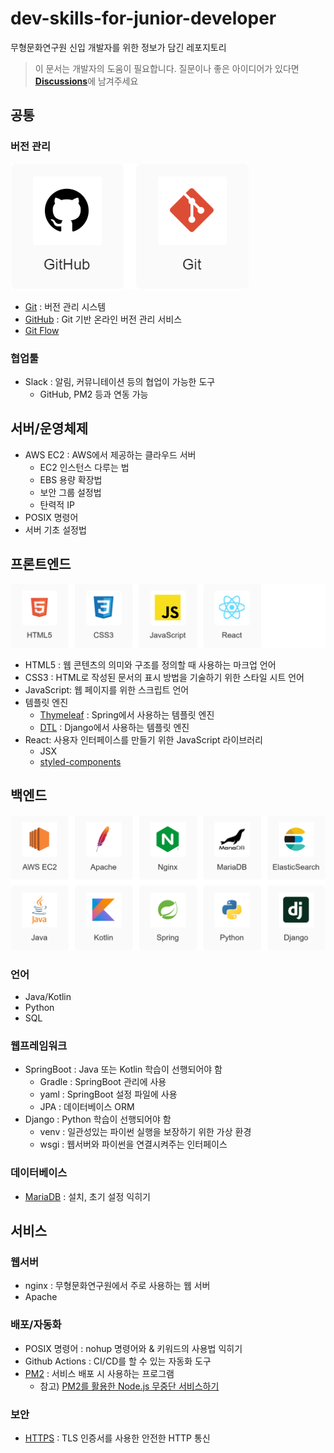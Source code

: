 # dev-skills-for-junior-developer

무형문화연구원 신입 개발자를 위한 정보가 담긴 레포지토리

> 이 문서는 개발자의 도움이 필요합니다. 질문이나 좋은 아이디어가 있다면 [**Discussions**](https://github.com/cics-system-team/dev-skills-for-junior-developer/discussions)에 남겨주세요

## 공통

### 버전 관리

![버전 관리 스택](./assets/version_control.png)

- [Git](/contents/common/version_control.md#git) : 버전 관리 시스템
- [GitHub](/contents/common/version_control.md#github) : Git 기반 온라인 버전 관리 서비스
- [Git Flow](/contents/common/version_control.md#git-flow)

### 협업툴

- Slack : 알림, 커뮤니테이션 등의 협업이 가능한 도구
  - GitHub, PM2 등과 연동 가능

## 서버/운영체제

- AWS EC2 : AWS에서 제공하는 클라우드 서버
  - EC2 인스턴스 다루는 법
  - EBS 용량 확장법
  - 보안 그룹 설정법
  - 탄력적 IP
- POSIX 명령어
- 서버 기초 설정법

## 프론트엔드

![프론트엔드 스택](/assets/frontend.png)

- HTML5 : 웹 콘텐츠의 의미와 구조를 정의할 때 사용하는 마크업 언어
- CSS3 : HTML로 작성된 문서의 표시 방법을 기술하기 위한 스타일 시트 언어
- JavaScript: 웹 페이지를 위한 스크립트 언어
- 템플릿 엔진
  - [Thymeleaf](https://www.thymeleaf.org/) : Spring에서 사용하는 템플릿 엔진
  - [DTL](https://docs.djangoproject.com/en/4.0/topics/templates/) : Django에서 사용하는 템플릿 엔진
- React: 사용자 인터페이스를 만들기 위한 JavaScript 라이브러리
  - JSX
  - [styled-components](https://styled-components.com/)

## 백엔드

![백엔드 스택](/assets/backend.png)

### 언어

- Java/Kotlin
- Python
- SQL

### 웹프레임워크

- SpringBoot : Java 또는 Kotlin 학습이 선행되어야 함
  - Gradle : SpringBoot 관리에 사용
  - yaml : SpringBoot 설정 파일에 사용
  - JPA : 데이터베이스 ORM
- Django : Python 학습이 선행되어야 함
  - venv : 일관성있는 파이썬 실행을 보장하기 위한 가상 환경
  - wsgi : 웹서버와 파이썬을 연결시켜주는 인터페이스

### 데이터베이스

- [MariaDB](/contents/backend/database.md) : 설치, 초기 설정 익히기

## 서비스

### 웹서버

- nginx : 무형문화연구원에서 주로 사용하는 웹 서버
- Apache

### 배포/자동화

- POSIX 명령어 : nohup 명령어와 & 키워드의 사용법 익히기
- Github Actions : CI/CD를 할 수 있는 자동화 도구
- [PM2](/contents/service/pm2.md) : 서비스 배포 시 사용하는 프로그램
  - 참고) [PM2를 활용한 Node.js 무중단 서비스하기](https://engineering.linecorp.com/ko/blog/pm2-nodejs/)

### 보안

- [HTTPS](/contents/service/https.md) : TLS 인증서를 사용한 안전한 HTTP 통신
